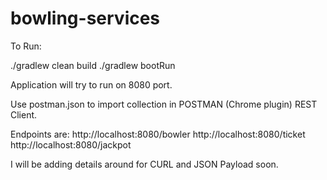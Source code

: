 # bowling-services

To Run:

./gradlew clean build
./gradlew bootRun

Application will try to run on 8080 port.

Use postman.json to import collection in POSTMAN (Chrome plugin) REST Client. 

Endpoints are:
http://localhost:8080/bowler
http://localhost:8080/ticket
http://localhost:8080/jackpot

I will be adding details around for CURL and JSON Payload soon.
